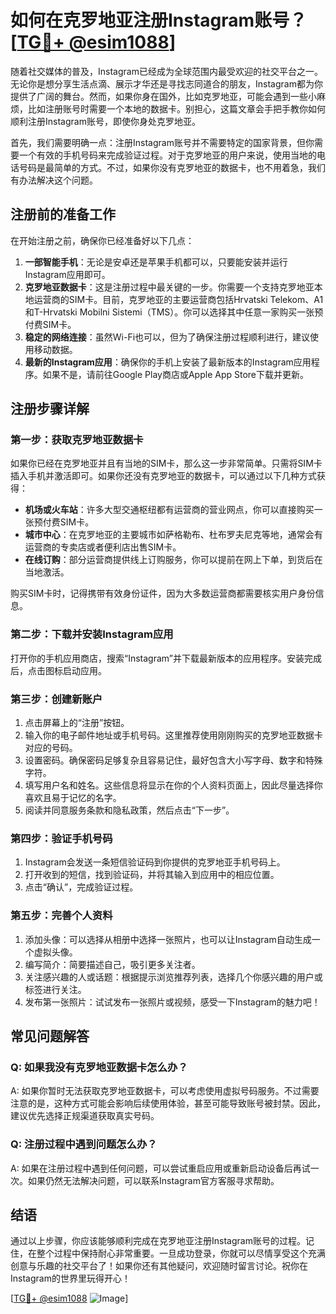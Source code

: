 # 如何在克罗地亚注册Instagram账号？[[TG💪+ @esim1088](https://t.me/s/esim1088)]

随着社交媒体的普及，Instagram已经成为全球范围内最受欢迎的社交平台之一。无论你是想分享生活点滴、展示才华还是寻找志同道合的朋友，Instagram都为你提供了广阔的舞台。然而，如果你身在国外，比如克罗地亚，可能会遇到一些小麻烦，比如注册账号时需要一个本地的数据卡。别担心，这篇文章会手把手教你如何顺利注册Instagram账号，即使你身处克罗地亚。

首先，我们需要明确一点：注册Instagram账号并不需要特定的国家背景，但你需要一个有效的手机号码来完成验证过程。对于克罗地亚的用户来说，使用当地的电话号码是最简单的方式。不过，如果你没有克罗地亚的数据卡，也不用着急，我们有办法解决这个问题。

## 注册前的准备工作

在开始注册之前，确保你已经准备好以下几点：

1. **一部智能手机**：无论是安卓还是苹果手机都可以，只要能安装并运行Instagram应用即可。
2. **克罗地亚数据卡**：这是注册过程中最关键的一步。你需要一个支持克罗地亚本地运营商的SIM卡。目前，克罗地亚的主要运营商包括Hrvatski Telekom、A1和T-Hrvatski Mobilni Sistemi（TMS）。你可以选择其中任意一家购买一张预付费SIM卡。
3. **稳定的网络连接**：虽然Wi-Fi也可以，但为了确保注册过程顺利进行，建议使用移动数据。
4. **最新的Instagram应用**：确保你的手机上安装了最新版本的Instagram应用程序。如果不是，请前往Google Play商店或Apple App Store下载并更新。

## 注册步骤详解

### 第一步：获取克罗地亚数据卡

如果你已经在克罗地亚并且有当地的SIM卡，那么这一步非常简单。只需将SIM卡插入手机并激活即可。如果你还没有克罗地亚的数据卡，可以通过以下几种方式获得：

- **机场或火车站**：许多大型交通枢纽都有运营商的营业网点，你可以直接购买一张预付费SIM卡。
- **城市中心**：在克罗地亚的主要城市如萨格勒布、杜布罗夫尼克等地，通常会有运营商的专卖店或者便利店出售SIM卡。
- **在线订购**：部分运营商提供线上订购服务，你可以提前在网上下单，到货后在当地激活。

购买SIM卡时，记得携带有效身份证件，因为大多数运营商都需要核实用户身份信息。

### 第二步：下载并安装Instagram应用

打开你的手机应用商店，搜索“Instagram”并下载最新版本的应用程序。安装完成后，点击图标启动应用。

### 第三步：创建新账户

1. 点击屏幕上的“注册”按钮。
2. 输入你的电子邮件地址或手机号码。这里推荐使用刚刚购买的克罗地亚数据卡对应的号码。
3. 设置密码。确保密码足够复杂且容易记住，最好包含大小写字母、数字和特殊字符。
4. 填写用户名和姓名。这些信息将显示在你的个人资料页面上，因此尽量选择你喜欢且易于记忆的名字。
5. 阅读并同意服务条款和隐私政策，然后点击“下一步”。

### 第四步：验证手机号码

1. Instagram会发送一条短信验证码到你提供的克罗地亚手机号码上。
2. 打开收到的短信，找到验证码，并将其输入到应用中的相应位置。
3. 点击“确认”，完成验证过程。

### 第五步：完善个人资料

1. 添加头像：可以选择从相册中选择一张照片，也可以让Instagram自动生成一个虚拟头像。
2. 编写简介：简要描述自己，吸引更多关注者。
3. 关注感兴趣的人或话题：根据提示浏览推荐列表，选择几个你感兴趣的用户或标签进行关注。
4. 发布第一张照片：试试发布一张照片或视频，感受一下Instagram的魅力吧！

## 常见问题解答

### Q: 如果我没有克罗地亚数据卡怎么办？
A: 如果你暂时无法获取克罗地亚数据卡，可以考虑使用虚拟号码服务。不过需要注意的是，这种方式可能会影响后续使用体验，甚至可能导致账号被封禁。因此，建议优先选择正规渠道获取真实号码。

### Q: 注册过程中遇到问题怎么办？
A: 如果在注册过程中遇到任何问题，可以尝试重启应用或重新启动设备后再试一次。如果仍然无法解决问题，可以联系Instagram官方客服寻求帮助。

## 结语

通过以上步骤，你应该能够顺利完成在克罗地亚注册Instagram账号的过程。记住，在整个过程中保持耐心非常重要。一旦成功登录，你就可以尽情享受这个充满创意与乐趣的社交平台了！如果你还有其他疑问，欢迎随时留言讨论。祝你在Instagram的世界里玩得开心！

[[TG💪+ @esim1088](https://t.me/s/esim1088) ![Image](https://i.postimg.cc/4NQfJmqS/Snipaste-2025-05-13-00-14-12.png)]